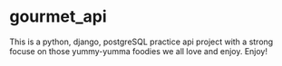 # gourmet_api
This is a python, django, postgreSQL practice api project with a strong focuse on those yummy-yumma foodies we all love and enjoy. Enjoy!

